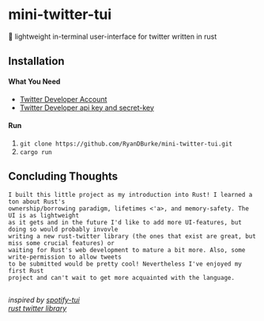 # mini-twitter-tui

:crab: lightweight in-terminal user-interface for twitter written in rust

## Installation

#### What You Need
* [Twitter Developer Account](https://developer.twitter.com/en)
* [Twitter Developer api key and secret-key](https://developer.twitter.com/en/portal/dashboard)

#### Run
1. ```git clone https://github.com/RyanDBurke/mini-twitter-tui.git```
2. ```cargo run```

## Concluding Thoughts
```
I built this little project as my introduction into Rust! I learned a ton about Rust's
ownership/borrowing paradigm, lifetimes <'a>, and memory-safety. The UI is as lightweight
as it gets and in the future I'd like to add more UI-features, but doing so would probably invovle
writing a new rust-twitter library (the ones that exist are great, but miss some crucial features) or
waiting for Rust's web development to mature a bit more. Also, some write-permission to allow tweets
to be submitted would be pretty cool! Nevertheless I've enjoyed my first Rust
project and can't wait to get more acquainted with the language.
```

##
<em>inspired by [spotify-tui](https://github.com/Rigellute/spotify-tui)</em> </br>
<em>[rust twitter library](https://github.com/egg-mode-rs/egg-mode)</em>
